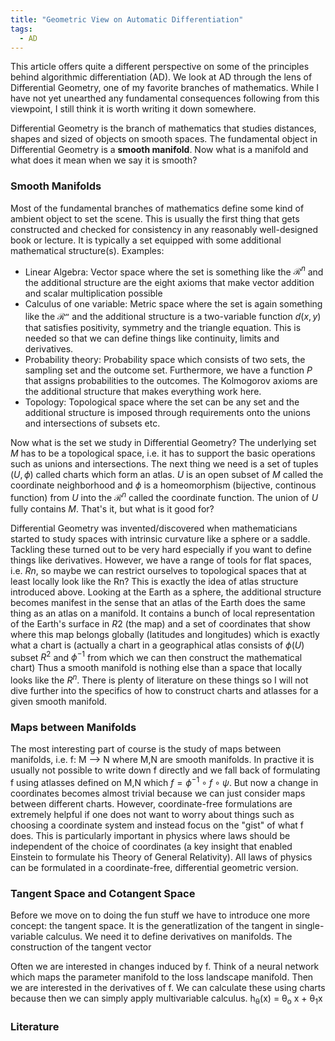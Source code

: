 ```yaml
---
title: "Geometric View on Automatic Differentiation"
tags:
  - AD
---
```


This article offers quite a different perspective on some of the principles behind algorithmic differentiation (AD). We look at AD through the lens of Differential Geometry, one of my favorite branches of mathematics. While I have not yet unearthed any fundamental consequences following from this viewpoint, I still think it is worth writing it down somewhere.

Differential Geometry is the branch of mathematics that studies distances, shapes and sized of objects on smooth spaces. The fundamental object in Differential Geometry is a **smooth manifold**.
Now what is a manifold and what does it mean when we say it is smooth?

### Smooth Manifolds
Most of the fundamental branches of mathematics define some kind of ambient object to set the scene. This is usually the first thing that gets constructed and checked for consistency in any reasonably well-designed book or lecture. It is typically a set equipped with some additional mathematical structure(s). Examples:
- Linear Algebra: Vector space where the set is something like the $\mathcal{R}^n$ and the additional structure are the eight axioms that make vector addition and scalar multiplication possible
- Calculus of one variable: Metric space where the set is again something like the $\mathcal{R^n}$ and the additional structure is a two-variable function $d(x,y)$ that satisfies positivity, symmetry and the triangle equation. This is needed so that we can define things like continuity, limits and derivatives.
- Probability theory: Probability space which consists of two sets, the sampling set and the outcome set. Furthermore, we have a function $P$ that assigns probabilities to the outcomes. The Kolmogorov axioms are the additional structure that makes everything work here.
- Topology: Topological space where the set can be any set and the additional structure is imposed through requirements onto the unions and intersections of subsets etc.

Now what is the set we study in Differential Geometry? The underlying set $M$ has to be a topological space, i.e. it has to support the basic operations such as unions and intersections. The next thing we need is a set of tuples $(U, \phi)$ called charts which form an atlas. $U$ is an open subset of $M$ called the coordinate neighborhood and $\phi$ is a homeomorphism (bijective, continous function) from $U$ into the $\mathcal{R}^n$ called the coordinate function. The union of $U$ fully contains $M$. That's it, but what is it good for?

Differential Geometry was invented/discovered when mathematicians started to study spaces with intrinsic curvature like a sphere or a saddle. Tackling these turned out to be very hard especially if you want to define things like derivatives. However, we have a range of tools for flat spaces, i.e. $Rn$, so maybe we can restrict ourselves to topological spaces that at least locally look like the Rn? This is exactly the idea of atlas structure introduced above. Looking at the Earth as a sphere, the additional structure becomes manifest in the sense that an atlas of the Earth does the same thing as an atlas on a manifold. It contains a bunch of local representation of the Earth's surface in $R2$ (the map) and a set of coordinates that show where this map belongs globally (latitudes and longitudes) which is exactly what a chart is (actually a chart in a geographical atlas consists of $\phi(U)$ subset $R^2$ and $\phi^{-1}$ from which we can then construct the mathematical chart)
Thus a smooth manifold is nothing else than a space that locally looks like the $R^n$.
There is plenty of literature on these things so I will not dive further into the specifics of how to construct charts and atlasses for a given smooth manifold.

### Maps between Manifolds
The most interesting part of course is the study of maps between manifolds, i.e. f: M --> N where M,N are smooth manifolds.
In practive it is usually not possible to write down f directly and we fall back of formulating f using atlasses defined on M,N which $f = \phi^{-1} \circ f \circ \psi$.
But now a change in coordinates becomes almost trivial because we can just consider maps between different charts.
However, coordinate-free formulations are extremely helpful if one does not want to worry about things such as choosing a coordinate system and instead focus on the "gist" of what f does. This is particularly important in physics where laws should be independent of the choice of coordinates (a key insight that enabled Einstein to formulate his Theory of General Relativity). All laws of physics can be formulated in a coordinate-free, differential geometric version.

### Tangent Space and Cotangent Space
Before we move on to doing the fun stuff we have to introduce one more concept: the tangent space. It is the generatlization of the tangent in single-variable calculus.
We need it to define derivatives on manifolds. The construction of the tangent vector

Often we are interested in changes induced by f. Think of a neural network which maps the parameter manifold to the loss landscape manifold. Then we are interested in the derivatives of f. We can calculate these using charts because then we can simply apply multivariable calculus.
h<sub>&theta;</sub>(x) = &theta;<sub>o</sub> x + &theta;<sub>1</sub>x

### Literature